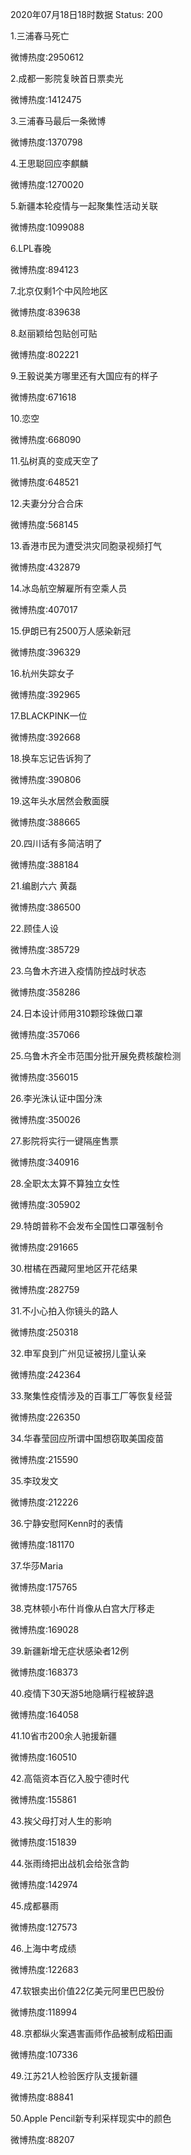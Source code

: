 2020年07月18日18时数据
Status: 200

1.三浦春马死亡

微博热度:2950612

2.成都一影院复映首日票卖光

微博热度:1412475

3.三浦春马最后一条微博

微博热度:1370798

4.王思聪回应李麒麟

微博热度:1270020

5.新疆本轮疫情与一起聚集性活动关联

微博热度:1099088

6.LPL春晚

微博热度:894123

7.北京仅剩1个中风险地区

微博热度:839638

8.赵丽颖给包贴创可贴

微博热度:802221

9.王毅说美方哪里还有大国应有的样子

微博热度:671618

10.恋空

微博热度:668090

11.弘树真的变成天空了

微博热度:648521

12.夫妻分分合合床

微博热度:568145

13.香港市民为遭受洪灾同胞录视频打气

微博热度:432879

14.冰岛航空解雇所有空乘人员

微博热度:407017

15.伊朗已有2500万人感染新冠

微博热度:396329

16.杭州失踪女子

微博热度:392965

17.BLACKPINK一位

微博热度:392668

18.换车忘记告诉狗了

微博热度:390806

19.这年头水居然会敷面膜

微博热度:388665

20.四川话有多简洁明了

微博热度:388184

21.编剧六六 黄磊

微博热度:386500

22.顾佳人设

微博热度:385729

23.乌鲁木齐进入疫情防控战时状态

微博热度:358286

24.日本设计师用310颗珍珠做口罩

微博热度:357066

25.乌鲁木齐全市范围分批开展免费核酸检测

微博热度:356015

26.李光洙认证中国分洙

微博热度:350026

27.影院将实行一键隔座售票

微博热度:340916

28.全职太太算不算独立女性

微博热度:305902

29.特朗普称不会发布全国性口罩强制令

微博热度:291665

30.柑橘在西藏阿里地区开花结果

微博热度:282759

31.不小心拍入你镜头的路人

微博热度:250318

32.申军良到广州见证被拐儿童认亲

微博热度:242364

33.聚集性疫情涉及的百事工厂等恢复经营

微博热度:226350

34.华春莹回应所谓中国想窃取美国疫苗

微博热度:215590

35.李玟发文

微博热度:212226

36.宁静安慰阿Kenn时的表情

微博热度:181170

37.华莎Maria

微博热度:175765

38.克林顿小布什肖像从白宫大厅移走

微博热度:169028

39.新疆新增无症状感染者12例

微博热度:168373

40.疫情下30天游5地隐瞒行程被辞退

微博热度:164058

41.10省市200余人驰援新疆

微博热度:160510

42.高瓴资本百亿入股宁德时代

微博热度:155861

43.挨父母打对人生的影响

微博热度:151839

44.张雨绮把出战机会给张含韵

微博热度:142974

45.成都暴雨

微博热度:127573

46.上海中考成绩

微博热度:122683

47.软银卖出价值22亿美元阿里巴巴股份

微博热度:118994

48.京都纵火案遇害画师作品被制成稻田画

微博热度:107336

49.江苏21人检验医疗队支援新疆

微博热度:88841

50.Apple Pencil新专利采样现实中的颜色

微博热度:88207

